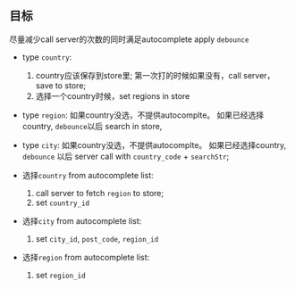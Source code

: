 ## 目标
尽量减少call server的次数的同时满足autocomplete
apply `debounce`
- type `country`: 
  1. country应该保存到store里; 第一次打的时候如果没有，call server， save to store;
  2. 选择一个country时候，set regions in store

- type `region`: 
  如果country没选，不提供autocomplte。
  如果已经选择country, `debounce`以后 search in store, 
  <!-- 如果只有唯一选择，自动补全region，且设置region id; -->
  
- type `city`:
  如果country没选，不提供autocomplte。
  如果已经选择country, `debounce` 以后 server call with `country_code` + `searchStr`;
   <!-- 如果只有唯一选择，自动补全`city`, `code postal` 和 `region`，且设置`city id` 和 `region id`; -->

<!-- todo -->
- 选择`country` from autocomplete list:
  1. call server to fetch `region` to store;
  2. set `country_id`

- 选择`city` from autocomplete list:
  1. set `city_id`, `post_code`, `region_id`

- 选择`region` from autocomplete list:
  1. set `region_id`
